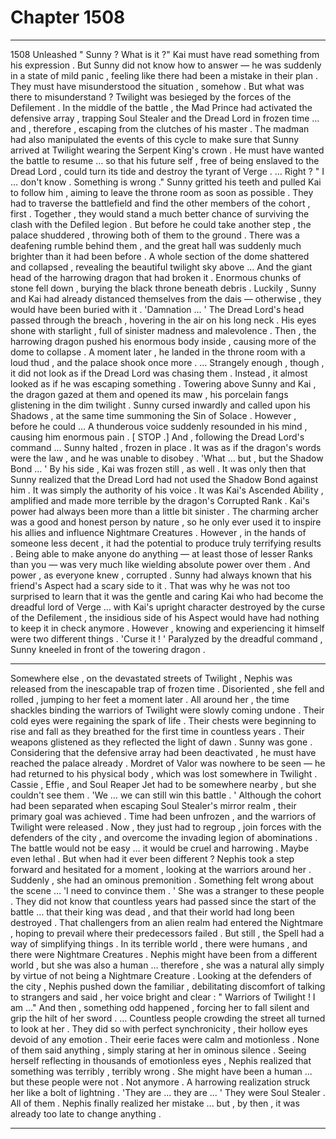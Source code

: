 
# Chapter 1508


---

1508 Unleashed
" Sunny ? What is it ?"
Kai must have read something from his expression . But Sunny did not know how to answer — he was suddenly in a state of mild panic , feeling like there had been a mistake in their plan . They must have misunderstood the situation , somehow .
But what was there to misunderstand ? Twilight was besieged by the forces of the Defilement . In the middle of the battle , the Mad Prince had activated the defensive array , trapping Soul Stealer and the Dread Lord in frozen time … and , therefore , escaping from the clutches of his master .
The madman had also manipulated the events of this cycle to make sure that Sunny arrived at Twilight wearing the Serpent King's crown . He must have wanted the battle to resume … so that his future self , free of being enslaved to the Dread Lord , could turn its tide and destroy the tyrant of Verge .
… Right ?
" I … don't know . Something is wrong ."
Sunny gritted his teeth and pulled Kai to follow him , aiming to leave the throne room as soon as possible . They had to traverse the battlefield and find the other members of the cohort , first . Together , they would stand a much better chance of surviving the clash with the Defiled legion .
But before he could take another step , the palace shuddered , throwing both of them to the ground . There was a deafening rumble behind them , and the great hall was suddenly much brighter than it had been before .
A whole section of the dome shattered and collapsed , revealing the beautiful twilight sky above …
And the giant head of the harrowing dragon that had broken it .
Enormous chunks of stone fell down , burying the black throne beneath debris . Luckily , Sunny and Kai had already distanced themselves from the dais — otherwise , they would have been buried with it .
'Damnation … '
The Dread Lord's head passed through the breach , hovering in the air on his long neck . His eyes shone with starlight , full of sinister madness and malevolence . Then , the harrowing dragon pushed his enormous body inside , causing more of the dome to collapse .
A moment later , he landed in the throne room with a loud thud , and the palace shook once more .
… Strangely enough , though , it did not look as if the Dread Lord was chasing them . Instead , it almost looked as if he was escaping something .
Towering above Sunny and Kai , the dragon gazed at them and opened its maw , his porcelain fangs glistening in the dim twilight .
Sunny cursed inwardly and called upon his Shadows , at the same time summoning the Sin of Solace .
However , before he could …
A thunderous voice suddenly resounded in his mind , causing him enormous pain .
[ STOP .]
And , following the Dread Lord's command …
Sunny halted , frozen in place . It was as if the dragon's words were the law , and he was unable to disobey .
'What … but , but the Shadow Bond … '
By his side , Kai was frozen still , as well . It was only then that Sunny realized that the Dread Lord had not used the Shadow Bond against him .
It was simply the authority of his voice . It was Kai's Ascended Ability , amplified and made more terrible by the dragon's Corrupted Rank .
Kai's power had always been more than a little bit sinister . The charming archer was a good and honest person by nature , so he only ever used it to inspire his allies and influence Nightmare Creatures . However , in the hands of someone less decent , it had the potential to produce truly terrifying results .
Being able to make anyone do anything — at least those of lesser Ranks than you — was very much like wielding absolute power over them . And power , as everyone knew , corrupted .
Sunny had always known that his friend's Aspect had a scary side to it . That was why he was not too surprised to learn that it was the gentle and caring Kai who had become the dreadful lord of Verge … with Kai's upright character destroyed by the curse of the Defilement , the insidious side of his Aspect would have had nothing to keep it in check anymore .
However , knowing and experiencing it himself were two different things .
'Curse it ! '
Paralyzed by the dreadful command , Sunny kneeled in front of the towering dragon .
***
Somewhere else , on the devastated streets of Twilight , Nephis was released from the inescapable trap of frozen time . Disoriented , she fell and rolled , jumping to her feet a moment later .
All around her , the time shackles binding the warriors of Twilight were slowly coming undone . Their cold eyes were regaining the spark of life . Their chests were beginning to rise and fall as they breathed for the first time in countless years . Their weapons glistened as they reflected the light of dawn .
Sunny was gone . Considering that the defensive array had been deactivated , he must have reached the palace already . Mordret of Valor was nowhere to be seen — he had returned to his physical body , which was lost somewhere in Twilight . Cassie , Effie , and Soul Reaper Jet had to be somewhere nearby , but she couldn't see them .
'We … we can still win this battle . '
Although the cohort had been separated when escaping Soul Stealer's mirror realm , their primary goal was achieved . Time had been unfrozen , and the warriors of Twilight were released .
Now , they just had to regroup , join forces with the defenders of the city , and overcome the invading legion of abominations . The battle would not be easy … it would be cruel and harrowing . Maybe even lethal .
But when had it ever been different ?
Nephis took a step forward and hesitated for a moment , looking at the warriors around her .
Suddenly , she had an ominous premonition . Something felt wrong about the scene …
'I need to convince them . '
She was a stranger to these people . They did not know that countless years had passed since the start of the battle … that their king was dead , and that their world had long been destroyed . That challengers from an alien realm had entered the Nightmare , hoping to prevail where their predecessors failed .
But still , the Spell had a way of simplifying things . In its terrible world , there were humans , and there were Nightmare Creatures . Nephis might have been from a different world , but she was also a human … therefore , she was a natural ally simply by virtue of not being a Nightmare Creature .
Looking at the defenders of the city , Nephis pushed down the familiar , debilitating discomfort of talking to strangers and said , her voice bright and clear :
" Warriors of Twilight ! I am …"
And then , something odd happened , forcing her to fall silent and grip the hilt of her sword .
… Countless people crowding the street all turned to look at her .
They did so with perfect synchronicity , their hollow eyes devoid of any emotion . Their eerie faces were calm and motionless . None of them said anything , simply staring at her in ominous silence .
Seeing herself reflecting in thousands of emotionless eyes , Nephis realized that something was terribly , terribly wrong .
She might have been a human ... but these people were not . Not anymore .
A harrowing realization struck her like a bolt of lightning .
'They are ... they are ... '
They were Soul Stealer .
All of them .
Nephis finally realized her mistake ... but , by then , it was already too late to change anything .

---


